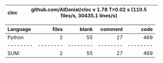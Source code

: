 cloc|github.com/AlDanial/cloc v 1.78  T=0.02 s (110.5 files/s, 30435.1 lines/s)
--- | ---

Language|files|blank|comment|code
:-------|-------:|-------:|-------:|-------:
Python|2|55|27|469
--------|--------|--------|--------|--------
SUM:|2|55|27|469
